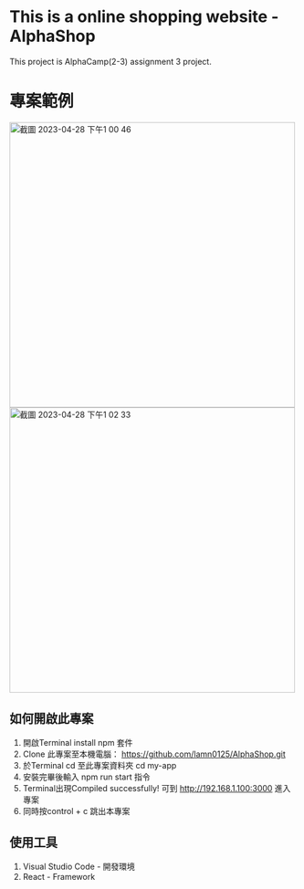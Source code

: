 # This is a online shopping website -AlphaShop

This project is AlphaCamp(2-3) assignment 3 project.

# 專案範例
<img width="500" alt="截圖 2023-04-28 下午1 00 46" src="https://user-images.githubusercontent.com/123957783/235058360-9d2435e9-3363-4557-800c-d17190de91d0.png"><img width="500" alt="截圖 2023-04-28 下午1 02 33" src="https://user-images.githubusercontent.com/123957783/235058489-814d36a8-4ccd-4e1b-82a4-c6b00d996912.png">


## 如何開啟此專案

1. 開啟Terminal install npm 套件
2. Clone 此專案至本機電腦： https://github.com/lamn0125/AlphaShop.git
3. 於Terminal cd 至此專案資料夾 cd my-app
5. 安裝完畢後輸入 npm run start 指令
6. Terminal出現Compiled successfully! 可到 http://192.168.1.100:3000 進入專案
7. 同時按control + c 跳出本專案


## 使用工具
1. Visual Studio Code - 開發環境
2. React - Framework
